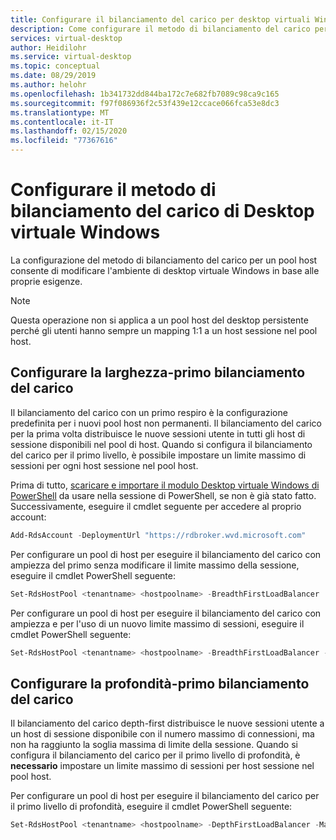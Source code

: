 ```yaml
---
title: Configurare il bilanciamento del carico per desktop virtuali Windows-Azure
description: Come configurare il metodo di bilanciamento del carico per un ambiente desktop virtuale di Windows.
services: virtual-desktop
author: Heidilohr
ms.service: virtual-desktop
ms.topic: conceptual
ms.date: 08/29/2019
ms.author: helohr
ms.openlocfilehash: 1b341732dd844ba172c7e682fb7089c98ca9c165
ms.sourcegitcommit: f97f086936f2c53f439e12ccace066fca53e8dc3
ms.translationtype: MT
ms.contentlocale: it-IT
ms.lasthandoff: 02/15/2020
ms.locfileid: "77367616"
---
```

# <a name="configure-the-windows-virtual-desktop-load-balancing-method"></a>Configurare il metodo di bilanciamento del carico di Desktop virtuale Windows

La configurazione del metodo di bilanciamento del carico per un pool host consente di modificare l'ambiente di desktop virtuale Windows in base alle proprie esigenze.

>[!NOTE]
> Questa operazione non si applica a un pool host del desktop persistente perché gli utenti hanno sempre un mapping 1:1 a un host sessione nel pool host.

## <a name="configure-breadth-first-load-balancing"></a>Configurare la larghezza-primo bilanciamento del carico

Il bilanciamento del carico con un primo respiro è la configurazione predefinita per i nuovi pool host non permanenti. Il bilanciamento del carico per la prima volta distribuisce le nuove sessioni utente in tutti gli host di sessione disponibili nel pool di host. Quando si configura il bilanciamento del carico per il primo livello, è possibile impostare un limite massimo di sessioni per ogni host sessione nel pool host.

Prima di tutto, [scaricare e importare il modulo Desktop virtuale Windows di PowerShell](/powershell/windows-virtual-desktop/overview/) da usare nella sessione di PowerShell, se non è già stato fatto. Successivamente, eseguire il cmdlet seguente per accedere al proprio account:

```powershell
Add-RdsAccount -DeploymentUrl "https://rdbroker.wvd.microsoft.com"
```

Per configurare un pool di host per eseguire il bilanciamento del carico con ampiezza del primo senza modificare il limite massimo della sessione, eseguire il cmdlet PowerShell seguente:

```powershell
Set-RdsHostPool <tenantname> <hostpoolname> -BreadthFirstLoadBalancer
```

Per configurare un pool di host per eseguire il bilanciamento del carico con ampiezza e per l'uso di un nuovo limite massimo di sessioni, eseguire il cmdlet PowerShell seguente:

```powershell
Set-RdsHostPool <tenantname> <hostpoolname> -BreadthFirstLoadBalancer -MaxSessionLimit ###
```

## <a name="configure-depth-first-load-balancing"></a>Configurare la profondità-primo bilanciamento del carico

Il bilanciamento del carico depth-first distribuisce le nuove sessioni utente a un host di sessione disponibile con il numero massimo di connessioni, ma non ha raggiunto la soglia massima di limite della sessione. Quando si configura il bilanciamento del carico per il primo livello di profondità, è **necessario** impostare un limite massimo di sessioni per host sessione nel pool host.

Per configurare un pool di host per eseguire il bilanciamento del carico per il primo livello di profondità, eseguire il cmdlet PowerShell seguente:

```powershell
Set-RdsHostPool <tenantname> <hostpoolname> -DepthFirstLoadBalancer -MaxSessionLimit ###
```
